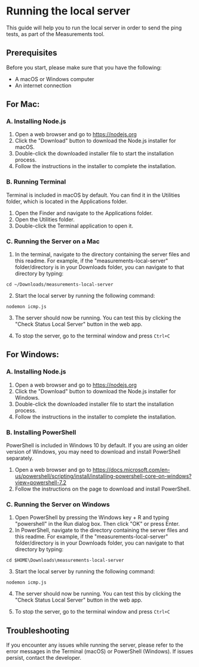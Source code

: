 # Running the local server

This guide will help you to run the local server in order to send the ping tests, as part of the Measurements tool.

## Prerequisites

Before you start, please make sure that you have the following:

- A macOS or Windows computer
- An internet connection

## For Mac:

### A. Installing Node.js

1. Open a web browser and go to https://nodejs.org
2. Click the "Download" button to download the Node.js installer for macOS.
3. Double-click the downloaded installer file to start the installation process.
4. Follow the instructions in the installer to complete the installation.

### B. Running Terminal

Terminal is included in macOS by default. You can find it in the Utilities folder, which is located in the Applications folder.

1. Open the Finder and navigate to the Applications folder.
2. Open the Utilities folder.
3. Double-click the Terminal application to open it.

### C. Running the Server on a Mac

1. In the terminal, navigate to the directory containing the server files and this readme. For example, if the "measurements-local-server" folder/directory is in your Downloads folder, you can navigate to that directory by typing:

`cd ~/Downloads/measurements-local-server`

2. Start the local server by running the following command:

`nodemon icmp.js`

3. The server should now be running. You can test this by clicking the "Check Status Local Server" button in the web app.

4. To stop the server, go to the terminal window and press `Ctrl+C`

## For Windows:

### A. Installing Node.js

1. Open a web browser and go to https://nodejs.org
2. Click the "Download" button to download the Node.js installer for Windows.
3. Double-click the downloaded installer file to start the installation process.
4. Follow the instructions in the installer to complete the installation.

### B. Installing PowerShell

PowerShell is included in Windows 10 by default. If you are using an older version of Windows, you may need to download and install PowerShell separately.

1. Open a web browser and go to https://docs.microsoft.com/en-us/powershell/scripting/install/installing-powershell-core-on-windows?view=powershell-7.2
2. Follow the instructions on the page to download and install PowerShell.

### C. Running the Server on Windows

1. Open PowerShell by pressing the Windows key + R and typing "powershell" in the Run dialog box. Then click "OK" or press Enter.
2. In PowerShell, navigate to the directory containing the server files and this readme. For example, if the "measurements-local-server" folder/directory is in your Downloads folder, you can navigate to that directory by typing:

`cd $HOME\Downloads\measurements-local-server`

3. Start the local server by running the following command:

`nodemon icmp.js`

4. The server should now be running. You can test this by clicking the "Check Status Local Server" button in the web app.

5. To stop the server, go to the terminal window and press `Ctrl+C`

## Troubleshooting

If you encounter any issues while running the server, please refer to the error messages in the Terminal (macOS) or PowerShell (Windows). If issues persist, contact the developer.
